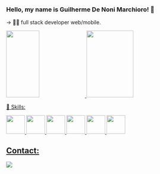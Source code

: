 ### Hello, my name is Guilherme De Noni Marchioro! 🤖

-> 👨‍💻 full stack developer web/mobile. 

<div>
  <a href="https://github.com/marchiorog">
  <img width="42%" loading="lazy" height="180em" src="https://github-readme-stats.vercel.app/api/top-langs/?username=marchiorog&layout=compact&langs_count=7&theme=dark"/>
  <img width="50%"  loading="lazy" height="180em" src="https://github-readme-stats.vercel.app/api?username=marchiorog&show_icons=true&theme=dark&include_all_commits=true&count_private=true"/>
</div>

🦾 Skills:
<br>
<div>
  <img height ="50" src="https://cdn.jsdelivr.net/gh/devicons/devicon@latest/icons/html5/html5-original.svg" />
  <img height ="50" src="https://cdn.jsdelivr.net/gh/devicons/devicon@latest/icons/css3/css3-original.svg" />
  <img height ="50" src="https://cdn.jsdelivr.net/gh/devicons/devicon@latest/icons/typescript/typescript-original.svg" />        
  <img height ="50" src="https://cdn.jsdelivr.net/gh/devicons/devicon@latest/icons/javascript/javascript-original.svg" />
  <img height ="50" src="https://cdn.jsdelivr.net/gh/devicons/devicon@latest/icons/react/react-original.svg" />
  <img height ="50" src="https://cdn.jsdelivr.net/gh/devicons/devicon@latest/icons/vuejs/vuejs-original.svg" />
          
          
  
</div>

## Contact:

<div>
<a href="https://www.linkedin.com/in/guilhermedenonimarchioro/" target="_blank"><img loading="lazy" src="https://img.shields.io/badge/-LinkedIn-%230077B5?style=for-the-badge&logo=linkedin&logoColor=white" target="_blank"></a>   
</div>
          





